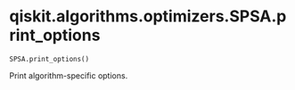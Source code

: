 # qiskit.algorithms.optimizers.SPSA.print\_options

`SPSA.print_options()`

Print algorithm-specific options.
